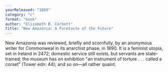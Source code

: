 ```yaml
---
yearReleased: "1889"
category: "c"
format: "book"
author: "Elizabeth B. Corbett"
title: "New Amazonia: A Foretaste of the Future"
---
```

New Amazonia was reviewed, briefly and scornfully,  by an anonymous writer for Commonweal in its anarchist phase, in 1890. It  is a feminist utopia, set in Ireland in 2472; domestic service still exists, but  servants are state-trained; the museum has on exhibition "an instrument of  torture . . . called a corset" (Tower edn: 44); and so on—all rather quaint.
 
